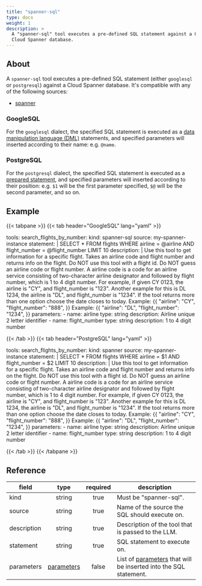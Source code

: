 ```yaml
---
title: "spanner-sql"
type: docs
weight: 1
description: > 
  A "spanner-sql" tool executes a pre-defined SQL statement against a Google 
  Cloud Spanner database.
---
```


## About

A `spanner-sql` tool executes a pre-defined SQL statement (either `googlesql` or
`postgresql`) against a Cloud Spanner database. It's compatible with any of the
following sources:

- [spanner](../sources/spanner.md)

### GoogleSQL

For the `googlesql` dialect, the specified SQL statement is executed as a [data
manipulation language (DML)][gsql-dml] statements, and specified parameters will
inserted according to their name: e.g. `@name`.

[gsql-dml]: https://cloud.google.com/spanner/docs/reference/standard-sql/dml-syntax

### PostgreSQL

For the `postgresql` dialect, the specified SQL statement is executed as a [prepared
statement][pg-prepare], and specified parameters will inserted according to
their position: e.g. `$1` will be the first parameter specified, `$@` will be
the second parameter, and so on.

[pg-prepare]: https://www.postgresql.org/docs/current/sql-prepare.html

## Example

{{< tabpane >}}
{{< tab header="GoogleSQL" lang="yaml" >}}

tools:
 search_flights_by_number:
    kind: spanner-sql
    source: my-spanner-instance
    statement: |
      SELECT * FROM flights
      WHERE airline = @airline
      AND flight_number = @flight_number
      LIMIT 10
    description: |
      Use this tool to get information for a specific flight.
      Takes an airline code and flight number and returns info on the flight.
      Do NOT use this tool with a flight id. Do NOT guess an airline code or flight number.
      A airline code is a code for an airline service consisting of two-character
      airline designator and followed by flight number, which is 1 to 4 digit number.
      For example, if given CY 0123, the airline is "CY", and flight_number is "123".
      Another example for this is DL 1234, the airline is "DL", and flight_number is "1234".
      If the tool returns more than one option choose the date closes to today.
      Example:
      {{
          "airline": "CY",
          "flight_number": "888",
      }}
      Example:
      {{
          "airline": "DL",
          "flight_number": "1234",
      }}
    parameters:
      - name: airline
        type: string
        description: Airline unique 2 letter identifier
      - name: flight_number
        type: string
        description: 1 to 4 digit number

{{< /tab >}}
{{< tab header="PostgreSQL" lang="yaml" >}}

tools:
 search_flights_by_number:
    kind: spanner
    source: my-spanner-instance
    statement: |
      SELECT * FROM flights
      WHERE airline = $1
      AND flight_number = $2
      LIMIT 10
    description: |
      Use this tool to get information for a specific flight.
      Takes an airline code and flight number and returns info on the flight.
      Do NOT use this tool with a flight id. Do NOT guess an airline code or flight number.
      A airline code is a code for an airline service consisting of two-character
      airline designator and followed by flight number, which is 1 to 4 digit number.
      For example, if given CY 0123, the airline is "CY", and flight_number is "123".
      Another example for this is DL 1234, the airline is "DL", and flight_number is "1234".
      If the tool returns more than one option choose the date closes to today.
      Example:
      {{
          "airline": "CY",
          "flight_number": "888",
      }}
      Example:
      {{
          "airline": "DL",
          "flight_number": "1234",
      }}
    parameters:
      - name: airline
        type: string
        description: Airline unique 2 letter identifier
      - name: flight_number
        type: string
        description: 1 to 4 digit number

{{< /tab >}}
{{< /tabpane >}}

## Reference

| **field**   |                  **type**                  | **required** | **description**                                                                                  |
|-------------|:------------------------------------------:|:------------:|--------------------------------------------------------------------------------------------------|
| kind        |                   string                   |     true     | Must be "spanner-sql".                                                                           |
| source      |                   string                   |     true     | Name of the source the SQL should execute on.                                                    |
| description |                   string                   |     true     | Description of the tool that is passed to the LLM.                                               |
| statement   |                   string                   |     true     | SQL statement to execute on.                                                                     |
| parameters  | [parameters](_index#specifying-parameters) |    false     | List of [parameters](_index#specifying-parameters) that will be inserted into the SQL statement. |
